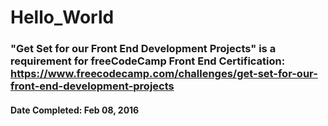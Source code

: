# **Hello_World**
### **"Get Set for our Front End Development Projects"** is a requirement for freeCodeCamp Front End Certification: https://www.freecodecamp.com/challenges/get-set-for-our-front-end-development-projects
#### **Date Completed**: Feb 08, 2016
